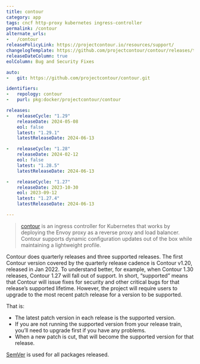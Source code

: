 ```yaml
---
title: contour
category: app
tags: cncf http-proxy kubernetes ingress-controller
permalink: /contour
alternate_urls:
-   /contour
releasePolicyLink: https://projectcontour.io/resources/support/
changelogTemplate: https://github.com/projectcontour/contour/releases/tag/v1.29.1/v__LATEST__
releaseDateColumn: true
eolColumn: Bug and Security Fixes

auto:
-   git: https://github.com/projectcontour/contour.git

identifiers:
-   repology: contour
-   purl: pkg:docker/projectcontour/contour

releases:
-   releaseCycle: "1.29"
    releaseDate: 2024-05-08
    eol: false
    latest: "1.29.1"
    latestReleaseDate: 2024-06-13

-   releaseCycle: "1.28"
    releaseDate: 2024-02-12
    eol: false
    latest: "1.28.5"
    latestReleaseDate: 2024-06-13

-   releaseCycle: "1.27"
    releaseDate: 2023-10-30
    eol: 2023-09-12
    latest: "1.27.4"
    latestReleaseDate: 2024-06-13

---
```


> [contour](https://projectcontour.io/) is an ingress controller for Kubernetes that works by deploying the Envoy proxy as a reverse proxy and load balancer. Contour supports dynamic configuration updates out of the box while maintaining a lightweight profile.

Contour does quarterly releases and three supported releases. The first Contour version covered by the quarterly release cadence is Contour v1.20, released in Jan 2022. To understand better, for example, when Contour 1.30 releases, Contour 1.27 will fall out of support. In short, “supported” means that Contour will issue fixes for security and other critical bugs for that release’s supported lifetime. However, the project will require users to upgrade to the most recent patch release for a version to be supported.

That is:
* The latest patch version in each release is the supported version.
* If you are not running the supported version from your release train, you’ll need to upgrade first if you have any problems.
* When a new patch is cut, that will become the supported version for that release.

[SemVer](https://semver.org/) is used for all packages released.